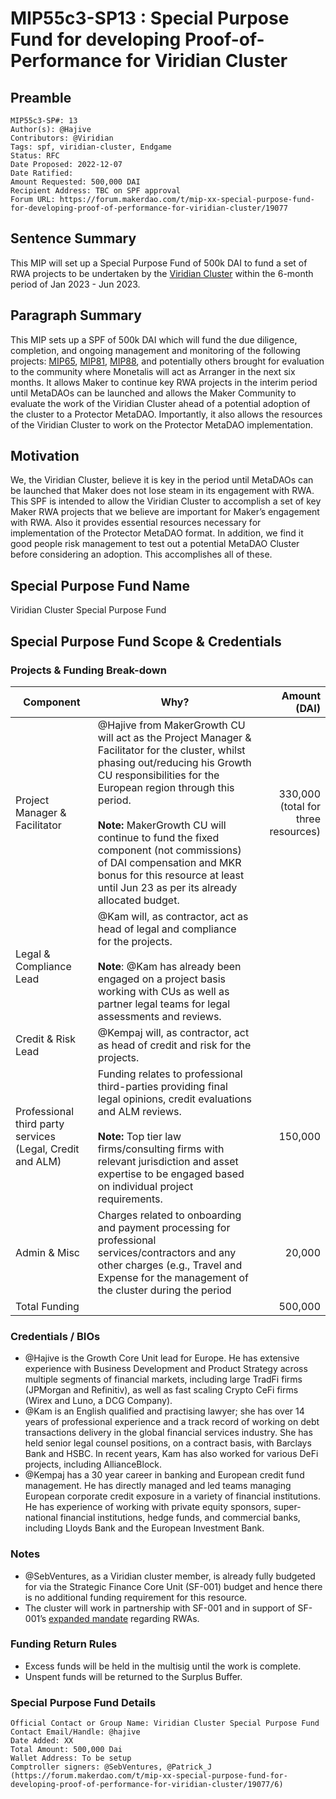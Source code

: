 # MIP55c3-SP13 : Special Purpose Fund for developing Proof-of-Performance for Viridian Cluster

## Preamble

```
MIP55c3-SP#: 13
Author(s): @Hajive 
Contributors: @Viridian  
Tags: spf, viridian-cluster, Endgame
Status: RFC
Date Proposed: 2022-12-07
Date Ratified:
Amount Requested: 500,000 DAI
Recipient Address: TBC on SPF approval
Forum URL: https://forum.makerdao.com/t/mip-xx-special-purpose-fund-for-developing-proof-of-performance-for-viridian-cluster/19077
```

## Sentence Summary

This MIP will set up a Special Purpose Fund of 500k DAI to fund a set of RWA projects to be undertaken by the [Viridian Cluster](https://forum.makerdao.com/t/viridian-cluster-introduction/18332) within the 6-month period of Jan 2023 - Jun 2023.

## Paragraph Summary

This MIP sets up a SPF of 500k DAI which will fund the due diligence, completion, and ongoing management and monitoring of the following projects: [MIP65](https://mips.makerdao.com/mips/details/MIP65), [MIP81](https://mips.makerdao.com/mips/details/MIP81), [MIP88](https://mips.makerdao.com/mips/details/MIP88), and potentially others brought for evaluation to the community where Monetalis will act as Arranger in the next six months. It allows Maker to continue key RWA projects in the interim period until MetaDAOs can be launched and allows the Maker Community to evaluate the work of the Viridian Cluster ahead of a potential adoption of the cluster to a Protector MetaDAO. Importantly, it also allows the resources of the Viridian Cluster to work on the Protector MetaDAO implementation.

## Motivation

We, the Viridian Cluster, believe it is key in the period until MetaDAOs can be launched that Maker does not lose steam in its engagement with RWA. This SPF is intended to allow the Viridian Cluster to accomplish a set of key Maker RWA projects that we believe are important for Maker’s engagement with RWA. Also it provides essential resources necessary for implementation of the Protector MetaDAO format. In addition, we find it good people risk management to test out a potential MetaDAO Cluster before considering an adoption. This accomplishes all of these.

## Special Purpose Fund Name

Viridian Cluster Special Purpose Fund

## Special Purpose Fund Scope & Credentials

### Projects & Funding Break-down

| Component | Why? | Amount (DAI) |
|---|---|---:|
| Project Manager & Facilitator | @Hajive from MakerGrowth CU will act as the Project Manager & Facilitator for the cluster, whilst phasing out/reducing his Growth CU responsibilities for the European region through this period. <br/><br/>**Note:** MakerGrowth CU will continue to fund the fixed component (not commissions) of DAI compensation and MKR bonus for this resource at least until Jun 23 as per its already allocated budget.  | 330,000 (total for three resources)  |
| Legal & Compliance Lead | @Kam will, as contractor, act as head of legal and compliance for the projects.<br/><br/>**Note**: @Kam has already been engaged on a project basis working with CUs as well as partner legal teams for legal assessments and reviews. |  |
| Credit & Risk Lead | @Kempaj will, as contractor, act as head of credit and risk for the projects. |  |
| Professional third party services (Legal, Credit and ALM) | Funding relates to professional third-parties providing final legal opinions, credit evaluations and ALM reviews. <br/><br/>**Note:** Top tier law firms/consulting firms with relevant jurisdiction and asset expertise to be engaged based on individual project requirements.  | 150,000 |
| Admin & Misc | Charges related to onboarding and payment processing for professional services/contractors and any other charges (e.g., Travel and Expense   for the management of the cluster during the period | 20,000 |
| Total Funding |  | 500,000 |

### Credentials / BIOs

- @Hajive is the Growth Core Unit lead for Europe. He has extensive experience with Business Development and Product Strategy across multiple segments of financial markets, including large TradFi firms (JPMorgan and Refinitiv), as well as fast scaling Crypto CeFi firms (Wirex and Luno, a DCG Company).
- @Kam is an English qualified and practising lawyer; she has over 14 years of professional experience and a track record of working on debt transactions delivery in the global financial services industry. She has held senior legal counsel positions, on a contract basis, with Barclays Bank and HSBC. In recent years, Kam has also worked for various DeFi projects, including AllianceBlock.
- @Kempaj has a 30 year career in banking and European credit fund management. He has directly managed and led teams managing European corporate credit exposure in a variety of financial institutions. He has experience of working with private equity sponsors, super-national financial institutions, hedge funds, and commercial banks, including Lloyds Bank and the European Investment Bank.

### Notes

- @SebVentures, as a Viridian cluster member, is already fully budgeted for via the Strategic Finance Core Unit (SF-001) budget and hence there is no additional funding requirement for this resource.
- The cluster will work in partnership with SF-001 and in support of SF-001’s [expanded mandate](https://forum.makerdao.com/t/mip39c2-sp36-modifying-strategic-finance-core-unit-mandate-sf-001/17750) regarding RWAs.

### Funding Return Rules

- Excess funds will be held in the multisig until the work is complete.
- Unspent funds will be returned to the Surplus Buffer.

### Special Purpose Fund Details

```
Official Contact or Group Name: Viridian Cluster Special Purpose Fund
Contact Email/Handle: @hajive
Date Added: XX
Total Amount: 500,000 Dai
Wallet Address: To be setup
Comptroller signers: @SebVentures, @Patrick_J (https://forum.makerdao.com/t/mip-xx-special-purpose-fund-for-developing-proof-of-performance-for-viridian-cluster/19077/6)
```

